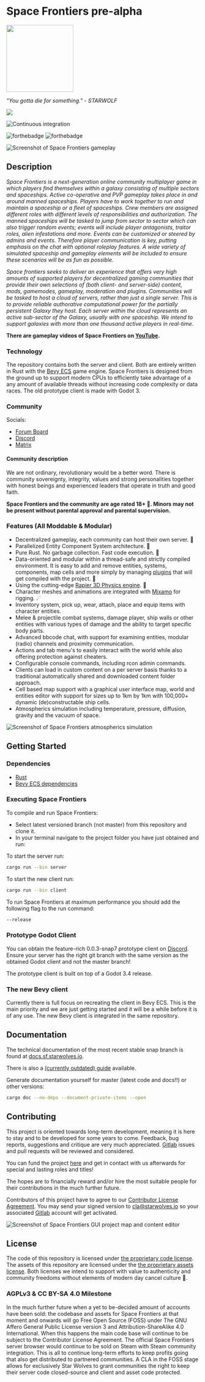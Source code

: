 # Space Frontiers pre-alpha

<img src="/data/project/sflogo.png?raw=true" data-canonical-src="/data/project/sflogo.png?raw=true" width="175" height="175"/>

*"You gotta die for something." - STARWOLF*

<a href="https://discord.gg/yYpMun9CTT">
    <img src="https://img.shields.io/discord/942798229953716274.svg?logo=discord&colorB=7289DA">
</a>

![Continuous integration](https://gitlab.starwolves.io/starwolves/space/badges/master/pipeline.svg)

![forthebadge](https://forthebadge.com/images/badges/made-with-rust.svg) ![forthebadge](https://forthebadge.com/images/badges/powered-by-black-magic.svg)

![Screenshot of Space Frontiers gameplay](/data/project/sfss.png?raw=true)

## Description

*Space Frontiers is a next-generation online community multiplayer game in which players find themselves within a galaxy consisting of multiple sectors and spaceships. Active co-operative and PVP gameplay takes place in and around manned spaceships. Players have to work together to run and maintain a spaceship or a fleet of spaceships. Crew members are assigned different roles with different levels of responsibilities and authorization. The manned spaceships will be tasked to jump from sector to sector which can also trigger random events; events will include player antagonists, traitor roles, alien infestations and more. Events can be customized or steered by admins and events. Therefore player communication is key, putting emphasis on the chat with optional roleplay features. A wide variety of simulated spaceship and gameplay elements will be included to ensure these scenarios will be as fun as possible.*

*Space frontiers seeks to deliver an experience that offers very high amounts of supported players for decentralized gaming communities that provide their own selections of (both client- and server-side) content, mods, gamemodes, gameplay, moderation and plugins. Communities will be tasked to host a cloud of servers, rather than just a single server. This is to provide reliable authorative computational power for the partially persistent Galaxy they host. Each server within the cloud represents an active sub-sector of the Galaxy, usually with one spaceship. We intend to support galaxies with more than one thousand active players in real-time.*

**There are gameplay videos of Space Frontiers on [YouTube](https://youtu.be/Qa-Y_PxzeiI).**

### Technology

The repository contains both the server and client. Both are entirely written in Rust with the [Bevy ECS](https://bevyengine.org/) game engine. Space Frontiers is designed from the ground up to support modern CPUs to efficiently take advantage of a any amount of available threads without increasing code complexity or data races. The old prototype client is made with Godot 3.

### Community

Socials:

* [Forum Board](https://starwolves.io)
* [Discord](https://discord.gg/yYpMun9CTT)
* [Matrix](https://matrix.to/#/#space-frontiers:comms.starwolves.io)

#### Community description

We are not ordinary, revolutionary would be a better word.
There is community sovereignty, integrity, values and strong personalities together with honest beings and experienced leaders that operate in truth and good faith.

**Space Frontiers and the community are age rated 18+ 🔞. Minors may not be present without parental approval and parental supervision.**

### Features (All Moddable & Modular)

* Decentralized gameplay, each community can host their own server. 👑
* Parallelized Entity Component System architecture. 📡
* Pure Rust. No garbage collection. Fast code execution. 🌟
* Data-oriented and modular within a thread-safe and strictly compiled environment. It is easy to add and remove entities, systems, components, map cells and more simply by managing [plugins](https://bevyengine.org/learn/book/getting-started/plugins/) that will get compiled with the project. 🔭
* Using the cutting-edge [Rapier 3D Physics engine](https://rapier.rs/). 🚀
* Character meshes and animations are integrated with [Mixamo](https://www.mixamo.com/) for rigging. ☄
* Inventory system, pick up, wear, attach, place and equip items with character entities.
* Melee & projectile combat systems, damage player, ship walls or other entities with various types of damage and the ability to target specific body parts.
* Advanced bbcode chat, with support for examining entities, modular (radio) channels and proximity communication.
* Actions and tab menu's to easily interact with the world while also offering protection against cheaters.
* Configurable console commands, including rcon admin commands.
* Clients can load in custom content on a per server basis thanks to a traditional automatically shared and downloaded content folder approach.
* Cell based map support with a graphical user interface map, world and entities editor with support for sizes up to 1km by 1km with 100,000+ dynamic (de)constructable ship cells.
* Atmospherics simulation including temperature, pressure, diffusion, gravity and the vacuum of space.

![Screenshot of Space Frontiers atmospherics simulation](/data/project/sfatmosss.png?raw=true)

## Getting Started

### Dependencies

* [Rust](https://www.rust-lang.org/)
* [Bevy ECS dependencies](https://bevyengine.org/learn/book/getting-started/setup/#install-os-dependencies)
  
### Executing Space Frontiers

To compile and run Space Frontiers:

* Select latest versioned branch (not master) from this repository and clone it.
* In your terminal navigate to the project folder you have just obtained and run:

To start the server run:

```bash
cargo run --bin server
```

To start the new client run:

```bash
cargo run --bin client
```

To run Space Frontiers at maximum performance you should add the following flag to the run command:

```bash
--release
```

### Prototype Godot Client

You can obtain the feature-rich 0.0.3-snap7 prototype client on [Discord](https://discord.gg/yYpMun9CTT).
Ensure your server has the right git branch with the same version as the obtained Godot client and not the master branch!

The prototype client is built on top of a Godot 3.4 release.

### The new Bevy client

Currently there is full focus on recreating the client in Bevy ECS. This is the main priority and we are just getting started and it will be a while before it is of any use. The new Bevy client is integrated in the same repository.

## Documentation

The technical documentation of the most recent stable snap branch is found at [docs.sf.starwolves.io](https://docs.sf.starwolves.io).

There is also a [(currently outdated) guide](https://guide.docs.sf.starwolves.io) available.

Generate documentation yourself for master (latest code and docs!!) or other versions:

```bash
cargo doc --no-deps --document-private-items --open
```

## Contributing

This project is oriented towards long-term development, meaning it is here to stay and to be developed for some years to come.
Feedback, bug reports, suggestions and critique are very much appreciated. [Gitlab](https://gitlab.starwolves.io/starwolves/space) issues and pull requests will be reviewed and considered.

You can fund the project [here](https://github.com/sponsors/starwolfy/) and get in contact with us afterwards for special and lasting roles and titles!

The hopes are to financially reward and/or hire the most suitable people for their contributions in the much further future.

Contributors of this project have to agree to our [Contributor License Agreement](https://gitlab.starwolves.io/starwolves/contributor-license-agreement). You may send your signed version to cla@starwolves.io so your associated [Gitlab](https://gitlab.starwolves.io/) account will get activated.

![Screenshot of Space Frontiers GUI project map and content editor](/data/project/sfeditorss.png?raw=true)

## License

The code of this repository is licensed under [the proprietary code license](https://gitlab.starwolves.io/starwolves/space/-/blob/master/LICENSE). The assets of this repository are licensed under the [the proprietary assets license](https://gitlab.starwolves.io/starwolves/space/-/blob/master/LICENSE_ASSETS). Both licenses we intend to support with value to authenticity and community freedoms without elements of modern day cancel culture 👑.

### AGPLv3 & CC BY-SA 4.0 Milestone

In the much further future when a yet to be-decided amount of accounts have been sold: the codebase and assets for Space Frontiers at that moment and onwards will go Free Open Source (FOSS) under The GNU Affero General Public License version 3 and Attribution-ShareAlike 4.0 International. When this happens the main code base will continue to be subject to the Contributor License Agreement. The official Space Frontiers server browser would continue to be sold on Steam with Steam community integration. This is all to continue long-term efforts to keep profits going that also get distributed to partnered communities. A CLA in the FOSS stage allows for exclusively Star Wolves to grant communities the right to keep their server code closed-source and client and asset code protected.
